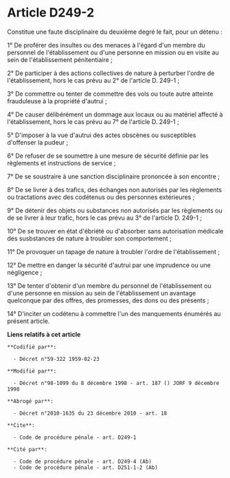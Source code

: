 # Article D249-2

Constitue une faute disciplinaire du deuxième degré le fait, pour un détenu :

1° De proférer des insultes ou des menaces à l'égard d'un membre du personnel de l'établissement ou d'une personne en mission
ou en visite au sein de l'établissement pénitentiaire ;

2° De participer à des actions collectives de nature à perturber l'ordre de l'établissement, hors le cas prévu au 2° de
l'article D. 249-1 ;

3° De commettre ou tenter de commettre des vols ou toute autre atteinte frauduleuse à la propriété d'autrui ;

4° De causer délibérément un dommage aux locaux ou au matériel affecté à l'établissement, hors le cas prévu au 7° de
l'article D. 249-1 ;

5° D'imposer à la vue d'autrui des actes obscènes ou susceptibles d'offenser la pudeur ;

6° De refuser de se soumettre à une mesure de sécurité définie par les règlements et instructions de service ;

7° De se soustraire à une sanction disciplinaire prononcée à son encontre ;

8° De se livrer à des trafics, des échanges non autorisés par les règlements ou tractations avec des codétenus ou des
personnes extérieures ;

9° De détenir des objets ou substances non autorisés par les règlements ou de se livrer à leur trafic, hors le cas prévu au
3° de l'article D. 249-1 ;

10° De se trouver en état d'ébriété ou d'absorber sans autorisation médicale des susbstances de nature à troubler son
comportement ;

11° De provoquer un tapage de nature à troubler l'ordre de l'établissement ;

12° De mettre en danger la sécurité d'autrui par une imprudence ou une négligence ;

13° De tenter d'obtenir d'un membre du personnel de l'établissement ou d'une personne en mission au sein de l'établissement
un avantage quelconque par des offres, des promesses, des dons ou des présents ;

14° D'inciter un codétenu à commettre l'un des manquements énumérés au présent article.

**Liens relatifs à cet article**

	**Codifié par**:

	  - Décret n°59-322 1959-02-23

	**Modifié par**:

	  - Décret n°98-1099 du 8 décembre 1998 - art. 187 () JORF 9 décembre 1998

	**Abrogé par**:

	  - Décret n°2010-1635 du 23 décembre 2010 - art. 18

	**Cite**:

	  - Code de procédure pénale - art. D249-1

	**Cité par**:

	  - Code de procédure pénale - art. D249-4 (Ab)
	  - Code de procédure pénale - art. D251-1-2 (Ab)
